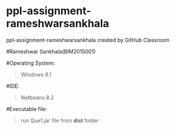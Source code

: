 # ppl-assignment-rameshwarsankhala
ppl-assignment-rameshwarsankhala created by GitHub Classroom

#Rameshwar Sankhala(BIM2015001)

#Operating System:
>Windows 8.1

#IDE:
>Netbeans 8.2

#Executable file:
>run Que1.jar file from __dist__ folder
